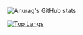 
![Anurag's GitHub stats](https://github-readme-stats.vercel.app/api?username=anuraghazra&show_icons=true&bg_color=00000000)


<div style="width: 200px;">
<a href="https://github.com/SeuPerfilAqui/github-readme-stats">
  <img src="https://github-readme-stats.vercel.app/api/top-langs/?username=SeuPerfilAqui&langs_count=8" alt="Top Langs" />
</a>
</div>
